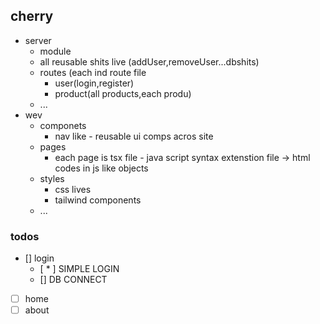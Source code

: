 ## cherry

- server
  - module
  - all reusable shits live (addUser,removeUser...dbshits)
  - routes (each ind route file
    - user(login,register)
    - product(all products,each produ)
  - ...
- wev
  - componets
    - nav like - reusable ui comps acros site
  - pages
    - each page is tsx file - java script syntax extenstion file -> html codes in js like objects
  - styles
    - css lives
    - tailwind components
  - ...

### todos

- [] login
  - [ * ] SIMPLE LOGIN
  - [] DB CONNECT
- [ ] home
- [ ] about
